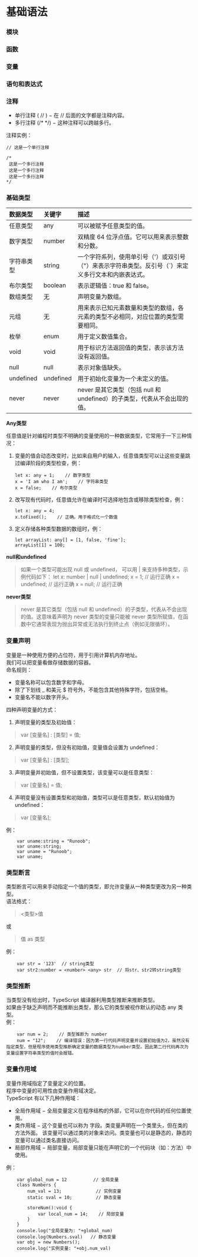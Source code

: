 # 基础语法

### 模块

### 函数

### 变量

### 语句和表达式

### 注释

+ 单行注释 ( // ) − 在 // 后面的文字都是注释内容。
+ 多行注释 (/* */) − 这种注释可以跨越多行。

注释实例：
```
// 这是一个单行注释
 
/* 
 这是一个多行注释 
 这是一个多行注释 
 这是一个多行注释 
*/
```

### 基础类型

| 数据类型 | 关键字 | 描述 |
| :- | :- | :- |
| 任意类型 | any | 可以被赋予任意类型的值。 |
| 数字类型 | number | 双精度 64 位浮点值。它可以用来表示整数和分数。 |
| 字符串类型 | string | 一个字符系列，使用单引号（'）或双引号（"）来表示字符串类型。反引号（`）来定义多行文本和内嵌表达式。 |
| 布尔类型 | boolean | 表示逻辑值：true 和 false。 |
| 数组类型 | 无 | 声明变量为数组。 |
| 元组 | 无 | 用来表示已知元素数量和类型的数组，各元素的类型不必相同，对应位置的类型需要相同。 |
| 枚举 | enum | 用于定义数值集合。 |
| void | void | 用于标识方法返回值的类型，表示该方法没有返回值。 |
| null | null | 表示对象值缺失。 |
| undefined | undefined | 用于初始化变量为一个未定义的值。 |
| never | never | never 是其它类型（包括 null 和 undefined）的子类型，代表从不会出现的值。 |

**Any类型**

任意值是针对编程时类型不明确的变量使用的一种数据类型，它常用于一下三种情况：
1. 变量的值会动态改变时，比如来自用户的输入，任意值类型可以让这些变量跳过编译阶段的类型检查，例：
    ```
    let x: any = 1;    // 数字类型
    x = 'I am who I am';    // 字符串类型
    x = false;    // 布尔类型
    ```
2. 改写现有代码时，任意值允许在编译时可选择地包含或移除类型检查，例：
    ```
    let x: any = 4;
    x.toFixed();    // 正确。用于格式化一个数值
    ```
3. 定义存储各种类型数据的数组时，例：
    ```
    let arrayList: any[] = [1, false, 'fine'];
    arrayList[1] = 100;
    ```

**null和undefined**

> 如果一个类型可能出现 null 或 undefined， 可以用 | 来支持多种类型，示例代码如下：
let x: number | null | undefined;
x = 1; // 运行正确
x = undefined;    // 运行正确
x = null;    // 运行正确

**never类型**

> never 是其它类型（包括 null 和 undefined）的子类型，代表从不会出现的值。这意味着声明为 never 类型的变量只能被 never 类型所赋值，在函数中它通常表现为抛出异常或无法执行到终止点（例如无限循环）。

### 变量声明

变量是一种使用方便的占位符，用于引用计算机内存地址。<br>
我们可以把变量看做存储数据的容器。<br>
命名规则：
+ 变量名称可以包含数字和字母。
+ 除了下划线 _ 和美元 $ 符号外，不能包含其他特殊字符，包括空格。
+ 变量名不能以数字开头。

四种声明变量的方式：
1. 声明变量的类型及初始值：
> var [变量名] : [类型] = 值;
2. 声明变量的类型，但没有初始值，变量值会设置为 undefined：
> var [变量名] : [类型];
3. 声明变量并初始值，但不设置类型，该变量可以是任意类型：
> var [变量名] = 值;
4. 声明变量没有设置类型和初始值，类型可以是任意类型，默认初始值为 undefined：
> var [变量名];

例：
```
    var uname:string = "Runoob";
    var uname:string;
    var uname = "Runoob";
    var uname;
```

### 类型断言

类型断言可以用来手动指定一个值的类型，即允许变量从一种类型更改为另一种类型。<br>
语法格式：
> <类型>值 

或 

> 值 as 类型

例：
```
    var str = '123'  // string类型
    var str2:number = <number> <any> str  // 将str、str2转string类型
```

### 类型推断

当类型没有给出时，TypeScript 编译器利用类型推断来推断类型。<br>
如果由于缺乏声明而不能推断出类型，那么它的类型被视作默认的动态 any 类型。<br>
例：
```
    var num = 2;    // 类型推断为 number
    num = "12";    // 编译错误：因为第一行代码声明变量并设置初始值为2，虽然没有指定类型，但是程序使用类型推断确定变量的数据类型为number类型。因此第二行代码再次为变量设置字符串类型的值时会报错。
```

### 变量作用域

变量作用域指定了变量定义的位置。<br>
程序中变量的可用性由变量作用域决定。<br>
TypeScript 有以下几种作用域：
+ 全局作用域 − 全局变量定义在程序结构的外部，它可以在你代码的任何位置使用。
+ 类作用域 − 这个变量也可以称为 字段。类变量声明在一个类里头，但在类的方法外面。 该变量可以通过类的对象来访问。类变量也可以是静态的，静态的变量可以通过类名直接访问。
+ 局部作用域 − 局部变量，局部变量只能在声明它的一个代码块（如：方法）中使用。

例：
```
    var global_num = 12          // 全局变量
    class Numbers { 
        num_val = 13;             // 实例变量
        static sval = 10;         // 静态变量
        
        storeNum():void { 
            var local_num = 14;    // 局部变量
        } 
    } 
    console.log("全局变量为: "+global_num)  
    console.log(Numbers.sval)   // 静态变量
    var obj = new Numbers(); 
    console.log("实例变量: "+obj.num_val)
```